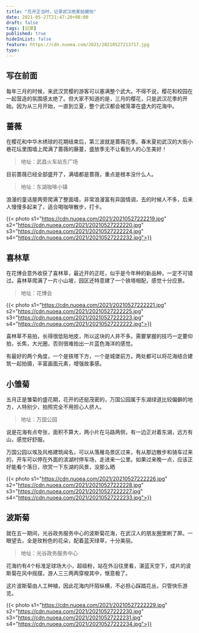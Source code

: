 ```yaml
---
title: "花开正当时，记录武汉绝美拍摄地"
date: 2021-05-27T21:47:20+08:00
draft: false
tags: [记录]
published: true
hideInList: false
feature: https://cdn.nuoea.com/2021/20210527213717.jpg
type: 
---
```



## 写在前面

每年三月的时候，来武汉赏樱的游客可以塞满整个武大。不得不说，樱花和校园在一起营造的氛围感太绝了。但大家不知道的是，三月的樱花，只是武汉花季的开始。因为从三月开始，一直到立夏，整个武汉都会被笼罩在盛大的花海中。

## 蔷薇

在樱花和中华木绣球的花期结束后，第三波就是蔷薇花季。春末夏初武汉的大街小巷花坛里围墙上爬满了蔷薇的藤蔓，盛放季无不让看到人的心生美好！

> 地址：武昌火车站东广场

目前蔷薇已经全部盛开了，满墙都是蔷薇，重点是根本没什么人。

> 地址：东湖咖啡小镇

浪漫的童话屋两旁爬满了整面墙，非常浪漫富有异国情调，去的时候人不多，后来人慢慢多起来了，适合喝咖啡散步，打卡。

{{< photo s1="https://cdn.nuoea.com/2021/20210527222219.jpg" s2="https://cdn.nuoea.com/2021/20210527222220.jpg" s3="https://cdn.nuoea.com/2021/20210527222224.jpg" s4="https://cdn.nuoea.com/2021/20210527222232.jpg">}}


## 喜林草

在花博会意外收获了喜林草，最近开的正旺，似乎是今年种的新品种，一定不可错过。喜林草爬满了一片小山坡，园区还特意建了一个铁塔相配，感觉十分应景。

> 地址：花博会

{{< photo s1="https://cdn.nuoea.com/2021/20210527222221.jpg" s2="https://cdn.nuoea.com/2021/20210527222225.jpg" s3="https://cdn.nuoea.com/2021/20210527222223.jpg" s4="https://cdn.nuoea.com/2021/20210527222222.jpg">}}

喜林草不易拍，长得很低贴地皮，所以这块的人并不多。需要掌握的技巧一定要仰拍，长焦，大光圈，否则很难拍出一片蓝色海洋的感觉。

有最好的两个角度，一个是铁塔下方，一个是城堡前方。两处都可以将花海结合建筑一起拍摄，丰富画面元素，增强故事感。

## 小雏菊

五月正是雏菊的盛花期，花开的还挺茂密的，万国公园属于东湖绿道比较偏僻的地方，人特别少，拍照完全不用担心人挤人。

> 地址：万国公园

说是花海有点夸张，面积不算大，两小片在马路两侧，有一边正对着东湖，远方有山，感觉好舒服。

万国公园以埃及风格建筑闻名，可以从落雁岛景区过来，有从那边散步和骑车过来的，开车可以停在外面的滨湖村停车场，走进来一公里。如果过来晚一点，应该正好能看个落日，欣赏一下东湖的风景，没那么晒

{{< photo s1="https://cdn.nuoea.com/2021/20210527222226.jpg" s2="https://cdn.nuoea.com/2021/20210527222228.jpg" s3="https://cdn.nuoea.com/2021/20210527222227.jpg" s4="https://cdn.nuoea.com/2021/20210527222233.jpg">}}

## 波斯菊

就在五一期间，光谷政务服务中心的波斯菊花海，在武汉人的朋友圈里刷了屏。一眼望去，全是玫粉色的花朵，配着蓝天绿草，十分美丽。

> 地址：光谷政务服务中心

花海约有4个标准足球场大小，超级粉，站在外沿往里看，湛蓝天空下，成片的波斯菊在风中摇摆，游人三三两两穿梭其中，惬意极了。
 
这片波斯菊由人工种植，因此花海内阡陌纵横，不必担心踩踏花丛，只管快乐游览。

{{< photo s1="https://cdn.nuoea.com/2021/20210527222229.jpg" s2="https://cdn.nuoea.com/2021/20210527222230.jpg" s3="https://cdn.nuoea.com/2021/20210527222231.jpg" s4="https://cdn.nuoea.com/2021/20210527222234.jpg">}}